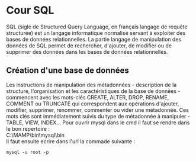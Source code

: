 # Cour SQL
SQL (sigle de Structured Query Language, en français langage de requête structurée) est un langage informatique normalisé servant à exploiter des bases de données relationnelles. La partie langage de manipulation des données de SQL permet de rechercher, d'ajouter, de modifier ou de supprimer des données dans les bases de données relationnelles.
## Création d'une base de données
Les instructions de manipulation des métadonnées - description de la structure, l'organisation et les caractéristiques de la base de données - commencent avec les mots-clés CREATE, ALTER, DROP, RENAME, COMMENT ou TRUNCATE qui correspondent aux opérations d'ajouter, modifier, supprimer, renommer, commenter ou vider une métadonnée. Ces mots clés sont immédiatement suivis du type de métadonnée à manipuler - TABLE, VIEW, INDEX...
Pour ouvrir mysql dans le cmd il faut se rendre dans le bon repertoire :  
C:\MAMP\bin\mysql\bin  
Il faut ensuite ecrire dans l'url la commade suivante :
```
mysql -u root -p
```
